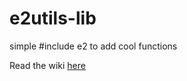 # e2utils-lib
simple #include e2 to add cool functions


Read the wiki [here](https://github.com/lokachop/e2utils-lib/wiki)
